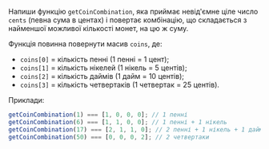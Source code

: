 Напиши функцію `getCoinCombination`, яка приймає невід'ємне ціле число `cents`
(певна сума в центах) і повертає комбінацію, що складається з найменшої можливої
кількості монет, на цю ж суму.

Функція повинна повернути масив `coins`, де:

- `coins[0]` = кількість пенні (1 пенні = 1 цент);
- `coins[1]` = кількість нікелей (1 нікель = 5 центів);
- `coins[2]` = кількість даймів (1 дайм = 10 центів);
- `coins[3]` = кількість четвертаків (1 четвертак = 25 центів).

Приклади:

```javascript
getCoinCombination(1) === [1, 0, 0, 0]; // 1 пенні
getCoinCombination(6) === [1, 1, 0, 0]; // 1 пенні + 1 нікель
getCoinCombination(17) === [2, 1, 1, 0]; // 2 пенні + 1 нікель + 1 дайм
getCoinCombination(50) === [0, 0, 0, 2]; // 2 четвертаки
```
